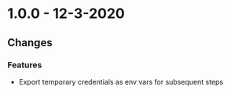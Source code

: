 # 1.0.0 - 12-3-2020

## Changes

### Features

- Export temporary credentials as env vars for subsequent steps

